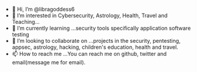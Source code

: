 - 👋 Hi, I’m @libragoddess6
- 👀 I’m interested in Cybersecurity, Astrology, Health, Travel and Teaching...
- 🌱 I’m currently learning ...security tools specifically application software testing
- 💞️ I’m looking to collaborate on ...projects in the security, pentesting, appsec, astrology, hacking, children's education, health and travel.
- 📫 How to reach me ...You can reach me on github, twitter and email(message me for email).

<!---
libragoddess6/libragoddess6 is a ✨ special ✨ repository because its `README.md a project I built, due to wanting children to learn how to code(this file) appears on your GitHub profile.
You can click the Preview link to take a look at your changes.
--->
